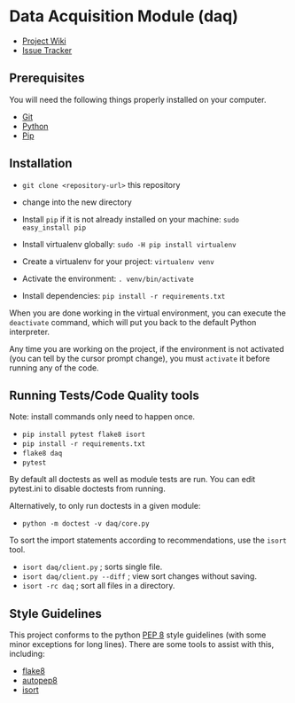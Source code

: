 # Data Acquisition Module (daq)


* [Project Wiki](https://octri.ohsu.edu/wiki/display/BCIB/Product+Requirements)
* [Issue Tracker](https://octri.ohsu.edu/issues/projects/BCI/issues)

## Prerequisites

You will need the following things properly installed on your computer.

* [Git](http://git-scm.com/)
* [Python](https://www.python.org)
* [Pip](https://pip.pypa.io/en/stable/)

## Installation

* `git clone <repository-url>` this repository
* change into the new directory

* Install `pip` if it is not already installed on your machine: `sudo easy_install pip`
* Install virtualenv globally: `sudo -H pip install virtualenv`
* Create a virtualenv for your project: `virtualenv venv`
* Activate the environment: `. venv/bin/activate`
* Install dependencies: `pip install -r requirements.txt`

When you are done working in the virtual environment, you can execute the `deactivate` command, which will put you back to the default Python interpreter.

Any time you are working on the project, if the environment is not activated (you can tell by the cursor prompt change), you must `activate` it before running any of the code.

## Running Tests/Code Quality tools

Note: install commands only need to happen once.

* `pip install pytest flake8 isort`
* `pip install -r requirements.txt`
* `flake8 daq`
* `pytest`

By default all doctests as well as module tests are run. You can edit pytest.ini to disable doctests from running.

Alternatively, to only run doctests in a given module:

* `python -m doctest -v daq/core.py`

To sort the import statements according to recommendations, use the `isort` tool.

* `isort daq/client.py` ; sorts single file.
* `isort daq/client.py --diff` ; view sort changes without saving.
* `isort -rc daq` ; sort all files in a directory.

## Style Guidelines

This project conforms to the python [PEP 8](https://www.python.org/dev/peps/pep-0008) style guidelines (with some minor exceptions for long lines). There are some tools to assist with this, including:

* [flake8](https://pypi.python.org/pypi/flake8)
* [autopep8](https://github.com/hhatto/autopep8)
* [isort](https://pypi.python.org/pypi/isort/)